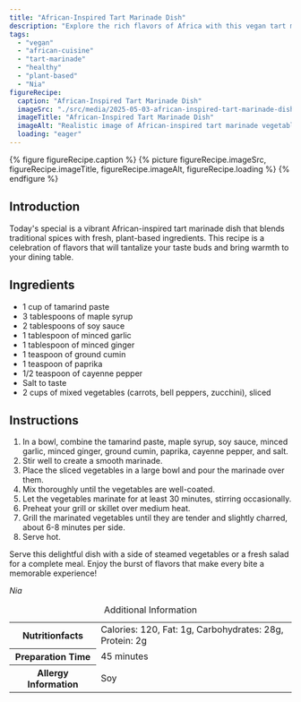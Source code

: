 ```yaml
---
title: "African-Inspired Tart Marinade Dish"
description: "Explore the rich flavors of Africa with this vegan tart marinade dish. Perfect blend of spices and fresh vegetables, ideal for a special meal."
tags:
  - "vegan"
  - "african-cuisine"
  - "tart-marinade"
  - "healthy"
  - "plant-based"
  - "Nia"
figureRecipe: 
  caption: "African-Inspired Tart Marinade Dish"
  imageSrc: "./src/media/2025-05-03-african-inspired-tart-marinade-dish-4641.png"
  imageTitle: "African-Inspired Tart Marinade Dish"
  imageAlt: "Realistic image of African-inspired tart marinade vegetables on a simple plate, in vibrant colors, under natural light, with a side of greens."
  loading: "eager"
---
```


{% figure figureRecipe.caption %}
{% picture figureRecipe.imageSrc, figureRecipe.imageTitle, figureRecipe.imageAlt, figureRecipe.loading %}
{% endfigure %}

## Introduction

Today's special is a vibrant African-inspired tart marinade dish that blends traditional spices with fresh, plant-based ingredients. This recipe is a celebration of flavors that will tantalize your taste buds and bring warmth to your dining table.

## Ingredients

- 1 cup of tamarind paste
- 3 tablespoons of maple syrup
- 2 tablespoons of soy sauce
- 1 tablespoon of minced garlic
- 1 tablespoon of minced ginger
- 1 teaspoon of ground cumin
- 1 teaspoon of paprika
- 1/2 teaspoon of cayenne pepper
- Salt to taste
- 2 cups of mixed vegetables (carrots, bell peppers, zucchini), sliced

## Instructions

1. In a bowl, combine the tamarind paste, maple syrup, soy sauce, minced garlic, minced ginger, ground cumin, paprika, cayenne pepper, and salt.
2. Stir well to create a smooth marinade.
3. Place the sliced vegetables in a large bowl and pour the marinade over them.
4. Mix thoroughly until the vegetables are well-coated.
5. Let the vegetables marinate for at least 30 minutes, stirring occasionally.
6. Preheat your grill or skillet over medium heat.
7. Grill the marinated vegetables until they are tender and slightly charred, about 6-8 minutes per side.
8. Serve hot.

Serve this delightful dish with a side of steamed vegetables or a fresh salad for a complete meal. Enjoy the burst of flavors that make every bite a memorable experience!

*Nia*

<table><caption class='sr-only'>Additional Information</caption><tr><th>Nutritionfacts</th><td>Calories: 120, Fat: 1g, Carbohydrates: 28g, Protein: 2g&nbsp;</td></tr><tr><th>Preparation Time</th><td>45 minutes&nbsp;</td></tr><tr><th>Allergy Information</th><td>Soy&nbsp;</td></tr></table>


